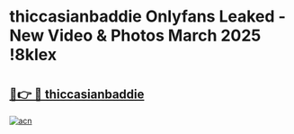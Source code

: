 # thiccasianbaddie Onlyfans Leaked - New Video & Photos March 2025 !8klex

# <h2><a href="https://ml8p0f.iuczelnia.edu.pl?title=thiccasianbaddie&ref=8klex">🔗👉 🔴 thiccasianbaddie</a></h2>

[![acn](https://github.com/user-attachments/assets/0f9c940e-d8b0-45ae-aac7-cd30a18b3e1c)](https://ml8p0f.iuczelnia.edu.pl?title=thiccasianbaddie&ref=8klex)

